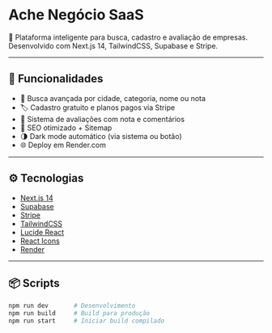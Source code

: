 # Ache Negócio SaaS

🚀 Plataforma inteligente para busca, cadastro e avaliação de empresas.  
Desenvolvido com Next.js 14, TailwindCSS, Supabase e Stripe.

---

## 🧠 Funcionalidades

- 🔎 Busca avançada por cidade, categoria, nome ou nota
- 🏷️ Cadastro gratuito e planos pagos via Stripe
- 🧾 Sistema de avaliações com nota e comentários
- 🧠 SEO otimizado + Sitemap
- 🌗 Dark mode automático (via sistema ou botão)
- 🌐 Deploy em Render.com

---

## ⚙️ Tecnologias

- [Next.js 14](https://nextjs.org/)
- [Supabase](https://supabase.com/)
- [Stripe](https://stripe.com/)
- [TailwindCSS](https://tailwindcss.com/)
- [Lucide React](https://lucide.dev/)
- [React Icons](https://react-icons.github.io/)
- [Render](https://render.com)

---

## 📦 Scripts

```bash
npm run dev       # Desenvolvimento
npm run build     # Build para produção
npm run start     # Iniciar build compilado
